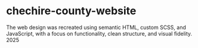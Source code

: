 # chechire-county-website
The web design was recreated using semantic HTML, custom SCSS, and JavaScript, with a focus on functionality, clean structure, and visual fidelity. 2025
